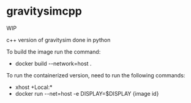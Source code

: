 # gravitysimcpp

WIP

c++ version of gravitysim done in python

To build the image run the command:
- docker build --network=host .

To run the containerized version, need to run the following commands:
- xhost +Local:*
- docker run --net=host -e DISPLAY=$DISPLAY {image id}
